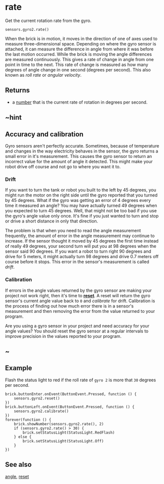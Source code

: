 # rate

Get the current rotation rate from the gyro.

```sig
sensors.gyro2.rate()
```

When the brick is in motion, it moves in the direction of one of axes used to measure three-dimensional space. Depending on where the gyro sensor is attached, it can measure the difference in angle from where it was before the last motion occurred. While the brick is moving the angle differences are measured continuously. This gives a rate of change in angle from one point in time to the next. This rate of change is measured as how many degrees of angle change in one second (degrees per second). This also known as _roll rate_ or _angular velocity_.


## Returns

* a [number](/types/number) that is the current rate of rotation in degrees per second.

## ~hint

## Accuracy and calibration

Gyro sensors aren't perfectly accurate. Sometimes, because of temperature and changes in the way electricity behaves in the sensor, the gyro returns a small error in it's measurement. This causes the gyro sensor to return an incorrect value for the amount of angle it detected. This might make your robot drive off course and not go to where you want it to.

### Drift

If you want to turn the tank or robot you built to the left by 45 degrees, you might run the motor on the right side until the gyro reported that you turned by 45 degrees. What if the gyro was getting an error of 4 degrees every time it measured an angle? You may have actually turned 49 degrees when you expected to turn 45 degrees. Well, that might not be too bad if you use the gyro's angle value only once. It's fine if you just wanted to turn and stop or drive a short distance in only that direction.

The problem is that when you need to read the angle measurement frequently, the amount of error in the angle measurement may continue to increase. If the sensor thought it moved by 45 degrees the first time instead of really 49 degrees, your second turn will put you at 98 degrees when the sensor said 90 degrees. If you want a robot to turn right 90 degrees and drive for 5 meters, it might actually turn 98 degrees and drive 0.7 meters off course before it stops. This error in the sensor's measurement is called _drift_.

### Calibration

If errors in the angle values returned by the gyro sensor are making your project not work right, then it's time to **[reset](/reference/sensors/gyro/reset)**. A reset will return the gyro sensor's current angle value back to `0` and _calibrate_ for drift. Calibration is the process of finding out how much error there is in a sensor's measurement and then removing the error from the value returned to your program.

Are you using a gyro sensor in your project and need accuracy for your angle values? You should reset the gyro sensor at a regular intervals to improve precision in the values reported to your program.

## ~

## Example

Flash the status light to red if the roll rate of `gyro 2` is more that `30` degrees per second.

```blocks
brick.buttonEnter.onEvent(ButtonEvent.Pressed, function () {
    sensors.gyro2.reset()
})
brick.buttonLeft.onEvent(ButtonEvent.Pressed, function () {
    sensors.gyro2.calibrate()
})
forever(function () {
    brick.showNumber(sensors.gyro2.rate(), 2)
    if (sensors.gyro2.rate() > 30) {
        brick.setStatusLight(StatusLight.RedFlash)
    } else {
        brick.setStatusLight(StatusLight.Off)
    }
})
```

## See also

[angle](/reference/sensors/gyro/angle), [reset](/reference/sensors/gyro/reset)